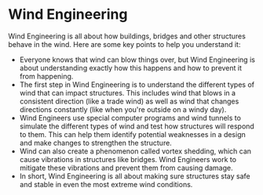 # Wind Engineering

Wind Engineering is all about how buildings, bridges and other structures behave in the wind. Here are some key points to help you understand it:

- Everyone knows that wind can blow things over, but Wind Engineering is about understanding exactly how this happens and how to prevent it from happening.
- The first step in Wind Engineering is to understand the different types of wind that can impact structures. This includes wind that blows in a consistent direction (like a trade wind) as well as wind that changes directions constantly (like when you're outside on a windy day).
- Wind Engineers use special computer programs and wind tunnels to simulate the different types of wind and test how structures will respond to them. This can help them identify potential weaknesses in a design and make changes to strengthen the structure.
- Wind can also create a phenomenon called vortex shedding, which can cause vibrations in structures like bridges. Wind Engineers work to mitigate these vibrations and prevent them from causing damage.
- In short, Wind Engineering is all about making sure structures stay safe and stable in even the most extreme wind conditions.
